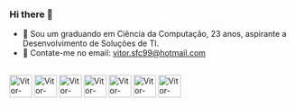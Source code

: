 ### Hi there 👋

- 🌱 Sou um graduando em Ciência da Computação, 23 anos, aspirante a Desenvolvimento de Soluções de TI.
- 💬 Contate-me no email: vitor.sfc99@hotmail.com

<div style="display: inline-block"> <br>
  <img align="center" alt="Vitor-Html" heigt="40" width="40" src="https://cdn.jsdelivr.net/gh/devicons/devicon/icons/nodejs/nodejs-original-wordmark.svg" />
  <img align="center" alt="Vitor-Html" heigt="40" width="40" src="https://cdn.jsdelivr.net/gh/devicons/devicon/icons/react/react-original.svg" />
  <img align="center" alt="Vitor-Html" heigt="40" width="40" src="https://cdn.jsdelivr.net/gh/devicons/devicon/icons/javascript/javascript-original.svg" />
  <img align="center" alt="Vitor-Html" heigt="40" width="40" src="https://cdn.jsdelivr.net/gh/devicons/devicon/icons/mysql/mysql-original.svg" />
  <img align="center" alt="Vitor-Html" heigt="40" width="40" src="https://cdn.jsdelivr.net/gh/devicons/devicon/icons/linux/linux-original.svg" />
  <img align="center" alt="Vitor-Html" heigt="40" width="40" src="https://cdn.jsdelivr.net/gh/devicons/devicon/icons/git/git-original.svg" />
  <img align="center" alt="Vitor-Html" heigt="40" width="40" src="https://cdn.jsdelivr.net/gh/devicons/devicon/icons/docker/docker-original.svg" />
</div>